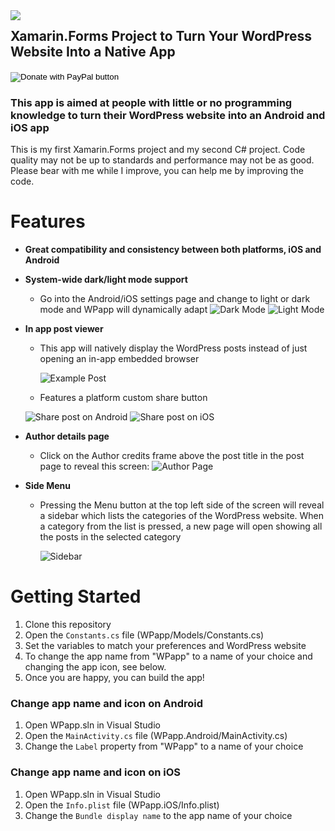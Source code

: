 
<img style="float: left; margin-right: 20px;" src="https://i.imgur.com/mhVSI2Z.png">

## Xamarin.Forms Project to Turn Your WordPress Website Into a Native App 

<form action="https://www.paypal.com/cgi-bin/webscr" method="post" target="_top">
<input type="hidden" name="cmd" value="_s-xclick" />
<input type="hidden" name="hosted_button_id" value="V5JGKEU2J98AC" />
<input type="image" src="https://img.shields.io/badge/Donate-Card / PayPal-blue" border="0" name="submit" title="PayPal - The safer, easier way to pay online!" alt="Donate with PayPal button" />
<img alt="" border="0" src="https://www.paypal.com/en_GB/i/scr/pixel.gif" width="1" height="1" />
</form>

### This app is aimed at people with little or no programming knowledge to turn their WordPress website into an Android and iOS app

This is my first Xamarin.Forms project and my second C# project. Code quality may not be up to standards and performance may not be as good. Please bear with me while I improve, you can help me by improving the code.

# Features
* **Great compatibility and consistency between both platforms, iOS and Android**

* **System-wide dark/light mode support**
	* Go into the Android/iOS settings page and change to light or dark mode and WPapp will dynamically adapt
![Dark Mode](https://i.imgur.com/G1w1uHlm.png)
![Light Mode](https://i.imgur.com/oanL1Jzm.png)

* **In app post viewer**
	* This app will natively display the WordPress posts instead of just opening an in-app embedded browser

		![Example Post](https://i.imgur.com/mR4DCcfm.png)
	* Features a platform custom share button	
	
	![Share post on Android](https://i.imgur.com/UlspfDGm.png)
	![Share post on iOS](https://i.imgur.com/uCqjGk9m.png)

* **Author details page**	
	* Click on the Author credits frame above the post title in the post page to reveal this screen:
	![Author Page](https://i.imgur.com/7goTYgYm.png)
	
* **Side Menu**	
	* Pressing the Menu button at the top left side of the screen will reveal a sidebar which lists the categories of the WordPress website. When a category from the list is pressed, a new page will open showing all the posts in the selected category	
	
		![Sidebar](https://i.imgur.com/tDxsz7Km.png)

# Getting Started
1. Clone this repository
2. Open the `Constants.cs` file (WPapp/Models/Constants.cs)
3. Set the variables to match your preferences and WordPress website
4. To change the app name from "WPapp" to a name of your choice and changing the app icon, see below.
5. Once you are happy, you can build the app!

### Change app name and icon on Android
1. Open WPapp.sln in Visual Studio
2. Open the `MainActivity.cs` file (WPapp.Android/MainActivity.cs)
3. Change the `Label` property from "WPapp" to a name of your choice

### Change app name and icon on iOS
1. Open WPapp.sln in Visual Studio
2. Open the `Info.plist` file (WPapp.iOS/Info.plist)
3. Change the `Bundle display name` to the app name of your choice